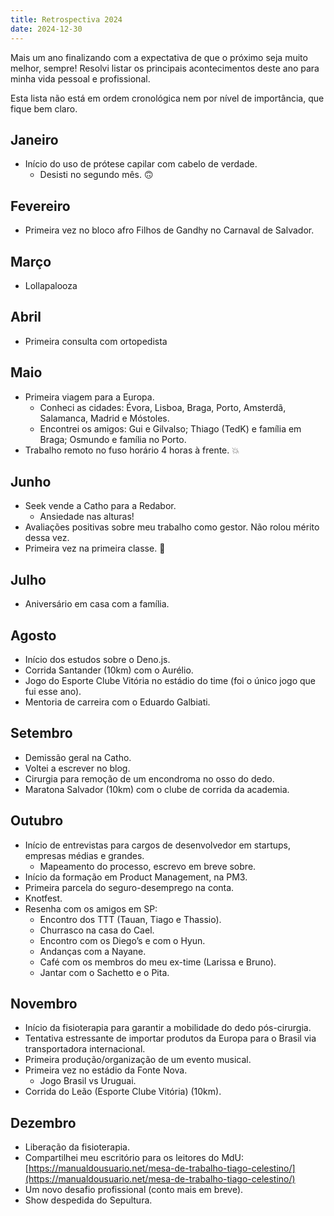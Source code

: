 ```yaml
---
title: Retrospectiva 2024
date: 2024-12-30
---
```


Mais um ano finalizando com a expectativa de que o próximo seja muito melhor, sempre! Resolvi listar os principais acontecimentos deste ano para minha vida pessoal e profissional.

Esta lista não está em ordem cronológica nem por nível de importância, que fique bem claro.

## Janeiro

- Início do uso de prótese capilar com cabelo de verdade.
  - Desisti no segundo mês. 🙃

## Fevereiro

- Primeira vez no bloco afro Filhos de Gandhy no Carnaval de Salvador.

## Março

- Lollapalooza

## Abril

- Primeira consulta com ortopedista

## Maio

- Primeira viagem para a Europa.
  - Conheci as cidades: Évora, Lisboa, Braga, Porto, Amsterdã, Salamanca, Madrid e Móstoles.
  - Encontrei os amigos: Gui e Gilvalso; Thiago (TedK) e família em Braga; Osmundo e família no Porto.
- Trabalho remoto no fuso horário 4 horas à frente. 💥

## Junho

- Seek vende a Catho para a Redabor.
  - Ansiedade nas alturas!
- Avaliações positivas sobre meu trabalho como gestor. Não rolou mérito dessa vez.
- Primeira vez na primeira classe. 🥂

## Julho

- Aniversário em casa com a família.

## Agosto

- Início dos estudos sobre o Deno.js.
- Corrida Santander (10km) com o Aurélio.
- Jogo do Esporte Clube Vitória no estádio do time (foi o único jogo que fui esse ano).
- Mentoria de carreira com o Eduardo Galbiati.

## Setembro

- Demissão geral na Catho.
- Voltei a escrever no blog.
- Cirurgia para remoção de um encondroma no osso do dedo.
- Maratona Salvador (10km) com o clube de corrida da academia.

## Outubro

- Início de entrevistas para cargos de desenvolvedor em startups, empresas médias e grandes.
  - Mapeamento do processo, escrevo em breve sobre.
- Início da formação em Product Management, na PM3.
- Primeira parcela do seguro-desemprego na conta.
- Knotfest.
- Resenha com os amigos em SP:
  - Encontro dos TTT (Tauan, Tiago e Thassio).
  - Churrasco na casa do Cael.
  - Encontro com os Diego’s e com o Hyun.
  - Andanças com a Nayane.
  - Café com os membros do meu ex-time (Larissa e Bruno).
  - Jantar com o Sachetto e o Pita.

## Novembro

- Início da fisioterapia para garantir a mobilidade do dedo pós-cirurgia.
- Tentativa estressante de importar produtos da Europa para o Brasil via transportadora internacional.
- Primeira produção/organização de um evento musical.
- Primeira vez no estádio da Fonte Nova.
  - Jogo Brasil vs Uruguai.
- Corrida do Leão (Esporte Clube Vitória) (10km).

## Dezembro

- Liberação da fisioterapia.
- Compartilhei meu escritório para os leitores do MdU: [https://manualdousuario.net/mesa-de-trabalho-tiago-celestino/](https://manualdousuario.net/mesa-de-trabalho-tiago-celestino/)
- Um novo desafio profissional (conto mais em breve).
- Show despedida do Sepultura.
